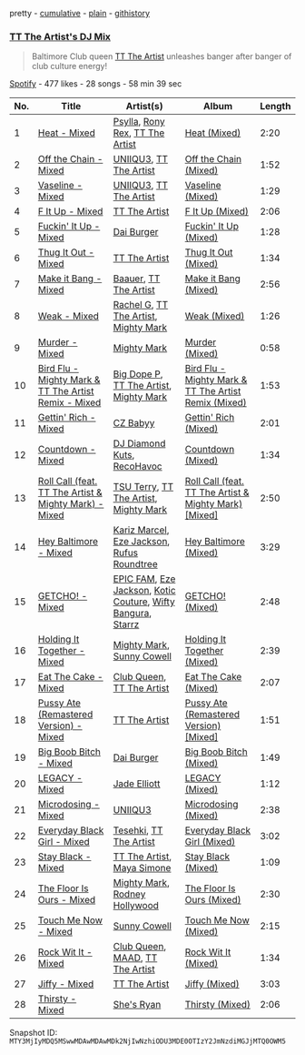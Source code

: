pretty - [cumulative](/playlists/cumulative/37i9dQZF1DX3JXwXXn5dXj.md) - [plain](/playlists/plain/37i9dQZF1DX3JXwXXn5dXj) - [githistory](https://github.githistory.xyz/mackorone/spotify-playlist-archive/blob/main/playlists/plain/37i9dQZF1DX3JXwXXn5dXj)

### [TT The Artist's DJ Mix](https://open.spotify.com/playlist/37i9dQZF1DX3JXwXXn5dXj)

> Baltimore Club queen <a href="spotify:artist:1T6Em6UJ7pSdgXw5V72YHr">TT The Artist</a> unleashes banger after banger of club culture energy!

[Spotify](https://open.spotify.com/user/spotify) - 477 likes - 28 songs - 58 min 39 sec

| No. | Title | Artist(s) | Album | Length |
|---|---|---|---|---|
| 1 | [Heat \- Mixed](https://open.spotify.com/track/3l5br8Hff7aMU6PBkcwmA9) | [Psylla](https://open.spotify.com/artist/0glz26CRdAXpDqL31326C8), [Rony Rex](https://open.spotify.com/artist/61AudJPWNuYbLelVjkocZ4), [TT The Artist](https://open.spotify.com/artist/1T6Em6UJ7pSdgXw5V72YHr) | [Heat \(Mixed\)](https://open.spotify.com/album/54tSkDUNLwJz2erycUwGAx) | 2:20 |
| 2 | [Off the Chain \- Mixed](https://open.spotify.com/track/4ywwjFsanSG0M8LUWOEhI9) | [UNIIQU3](https://open.spotify.com/artist/5aR8qSaApKChlZvzB0Jfpx), [TT The Artist](https://open.spotify.com/artist/1T6Em6UJ7pSdgXw5V72YHr) | [Off the Chain \(Mixed\)](https://open.spotify.com/album/3weUte25cIEbrBw3ImWhEv) | 1:52 |
| 3 | [Vaseline \- Mixed](https://open.spotify.com/track/0a7ORgUjApgGwMbUtIAiD8) | [UNIIQU3](https://open.spotify.com/artist/5aR8qSaApKChlZvzB0Jfpx), [TT The Artist](https://open.spotify.com/artist/1T6Em6UJ7pSdgXw5V72YHr) | [Vaseline \(Mixed\)](https://open.spotify.com/album/6RPpdQQ1U37M456cqihKEf) | 1:29 |
| 4 | [F It Up \- Mixed](https://open.spotify.com/track/6AZW1GDe51asZTo1SnhFuX) | [TT The Artist](https://open.spotify.com/artist/1T6Em6UJ7pSdgXw5V72YHr) | [F It Up \(Mixed\)](https://open.spotify.com/album/6fOc1FbjmbMHh0zN9eG5QD) | 2:06 |
| 5 | [Fuckin' It Up \- Mixed](https://open.spotify.com/track/4ZNAJVnQFnAgwuK3IAj6Zf) | [Dai Burger](https://open.spotify.com/artist/1y6hiqeSWkQrJYXkU5PvUk) | [Fuckin' It Up \(Mixed\)](https://open.spotify.com/album/3eP8UEvWeHlgMZUvGaTKnm) | 1:28 |
| 6 | [Thug It Out \- Mixed](https://open.spotify.com/track/7jTTYkb2pFK3GXr4johqOY) | [TT The Artist](https://open.spotify.com/artist/1T6Em6UJ7pSdgXw5V72YHr) | [Thug It Out \(Mixed\)](https://open.spotify.com/album/7GGpheJYv2X2HzKeXFKuex) | 1:34 |
| 7 | [Make it Bang \- Mixed](https://open.spotify.com/track/3YixOaUK2uKCBfnk3jI9uD) | [Baauer](https://open.spotify.com/artist/25fqWEebq6PoiGQIHIrdtv), [TT The Artist](https://open.spotify.com/artist/1T6Em6UJ7pSdgXw5V72YHr) | [Make it Bang \(Mixed\)](https://open.spotify.com/album/19Ycu9aWoEJfQjPmPFqSWy) | 2:56 |
| 8 | [Weak \- Mixed](https://open.spotify.com/track/2uViDItcPbclWoCYqNCjYF) | [Rachel G](https://open.spotify.com/artist/4vrcw3qba4Vl5kvfoRBRYW), [TT The Artist](https://open.spotify.com/artist/1T6Em6UJ7pSdgXw5V72YHr), [Mighty Mark](https://open.spotify.com/artist/1ZOrj4AfBAHarzErIezwhM) | [Weak \(Mixed\)](https://open.spotify.com/album/6gal6v8r1RDKSmBUEtN4lD) | 1:26 |
| 9 | [Murder \- Mixed](https://open.spotify.com/track/6XYpF9oVjC2emPSS4IZg6H) | [Mighty Mark](https://open.spotify.com/artist/1ZOrj4AfBAHarzErIezwhM) | [Murder \(Mixed\)](https://open.spotify.com/album/2tAOxahMeZ12gAffD4wHjQ) | 0:58 |
| 10 | [Bird Flu \- Mighty Mark & TT The Artist Remix \- Mixed](https://open.spotify.com/track/5m3XaW1TccLtw4SEWnhqXk) | [Big Dope P](https://open.spotify.com/artist/0eebKLG13kCWzqNI1LItJe), [TT The Artist](https://open.spotify.com/artist/1T6Em6UJ7pSdgXw5V72YHr), [Mighty Mark](https://open.spotify.com/artist/1ZOrj4AfBAHarzErIezwhM) | [Bird Flu \- Mighty Mark & TT The Artist Remix \(Mixed\)](https://open.spotify.com/album/3gIHIkMjqLfJ6NIoiEg0jm) | 1:53 |
| 11 | [Gettin' Rich \- Mixed](https://open.spotify.com/track/0w2i673n4c608Ym7PcDI5V) | [CZ Babyy](https://open.spotify.com/artist/6aIgyim2iKsPEhNkHusiLr) | [Gettin' Rich \(Mixed\)](https://open.spotify.com/album/1KGvtWP1ht0mvqe4W8K2nD) | 2:01 |
| 12 | [Countdown \- Mixed](https://open.spotify.com/track/4cwV9OaMTVu0elBEIRPqAr) | [DJ Diamond Kuts](https://open.spotify.com/artist/4jxohej6vGnWYJYA5CNXhV), [RecoHavoc](https://open.spotify.com/artist/4okk2uzpRfrtAvtV9Ci6xq) | [Countdown \(Mixed\)](https://open.spotify.com/album/5hBmeZXLC15I4FtmQ1XJDd) | 1:34 |
| 13 | [Roll Call \(feat\. TT The Artist & Mighty Mark\) \- Mixed](https://open.spotify.com/track/6qFPNkiW9lfHgm6VPvjNmG) | [TSU Terry](https://open.spotify.com/artist/0mvCpFrdf7doUhRu8AHjXT), [TT The Artist](https://open.spotify.com/artist/1T6Em6UJ7pSdgXw5V72YHr), [Mighty Mark](https://open.spotify.com/artist/5uQfkNYAWk6nMc8JxjOpCl) | [Roll Call \(feat\. TT The Artist & Mighty Mark\) \[Mixed\]](https://open.spotify.com/album/0pTMKH7J663Z0KyH2yflxO) | 2:50 |
| 14 | [Hey Baltimore \- Mixed](https://open.spotify.com/track/1tmLnpV2CGH4NzXvHy8L8o) | [Kariz Marcel](https://open.spotify.com/artist/35qzS9zHQr0NdTr485QPyd), [Eze Jackson](https://open.spotify.com/artist/5tPCFmRzyUGp5ZNqSC54QM), [Rufus Roundtree](https://open.spotify.com/artist/6UZDAvzpSatZw5d28DAu1S) | [Hey Baltimore \(Mixed\)](https://open.spotify.com/album/7oUJTLBAULjRE1mh5ruSHp) | 3:29 |
| 15 | [GETCHO! \- Mixed](https://open.spotify.com/track/6dx5Bge4WI2lxEM2ht2yfK) | [EPIC FAM](https://open.spotify.com/artist/5kyNB2tYBYIZ9er3680Jmy), [Eze Jackson](https://open.spotify.com/artist/5tPCFmRzyUGp5ZNqSC54QM), [Kotic Couture](https://open.spotify.com/artist/5t7SZ9uMYotaQBSjrtWzNY), [Wifty Bangura](https://open.spotify.com/artist/6kWGerghvGLqBhcxqN0sj9), [Starrz](https://open.spotify.com/artist/6UMxhXZj8O2sMkDYUBdYLE) | [GETCHO! \(Mixed\)](https://open.spotify.com/album/1dSCAAKfzNaBWzB8Ms7s3J) | 2:48 |
| 16 | [Holding It Together \- Mixed](https://open.spotify.com/track/0gnxjxtQQaP8MI4FoawlJ2) | [Mighty Mark](https://open.spotify.com/artist/1ZOrj4AfBAHarzErIezwhM), [Sunny Cowell](https://open.spotify.com/artist/5Vx8yHZLeIngcgEJH65uGF) | [Holding It Together \(Mixed\)](https://open.spotify.com/album/6BCqmN2XaoYXMHfRbPTrvT) | 2:39 |
| 17 | [Eat The Cake \- Mixed](https://open.spotify.com/track/2hIBs2mYgDRLpRJivMgAdA) | [Club Queen](https://open.spotify.com/artist/4K0Y0qad3tiHs67jy6Op0k), [TT The Artist](https://open.spotify.com/artist/1T6Em6UJ7pSdgXw5V72YHr) | [Eat The Cake \(Mixed\)](https://open.spotify.com/album/20ZpJscrtvzo7e8YvGkI0o) | 2:07 |
| 18 | [Pussy Ate \(Remastered Version\) \- Mixed](https://open.spotify.com/track/6PfTVO0u5hEWqJ4nrUViHF) | [TT The Artist](https://open.spotify.com/artist/1T6Em6UJ7pSdgXw5V72YHr) | [Pussy Ate \(Remastered Version\) \[Mixed\]](https://open.spotify.com/album/6Ke2ck0w3VPofSXMuFonH3) | 1:51 |
| 19 | [Big Boob Bitch \- Mixed](https://open.spotify.com/track/3NkMWgbcvOxkAGFtJuTPiF) | [Dai Burger](https://open.spotify.com/artist/1y6hiqeSWkQrJYXkU5PvUk) | [Big Boob Bitch \(Mixed\)](https://open.spotify.com/album/2ifNtStTqNgGbxTFzpg3Gn) | 1:49 |
| 20 | [LEGACY \- Mixed](https://open.spotify.com/track/5IE3z8v39rLIf8aQmIL36s) | [Jade Elliott](https://open.spotify.com/artist/6ttM0s7Iwbj2AoLMYn439s) | [LEGACY \(Mixed\)](https://open.spotify.com/album/1k92ejjzfvu8DvnAbPMfIo) | 1:12 |
| 21 | [Microdosing \- Mixed](https://open.spotify.com/track/2uXHNaXg2U6Xxj4TSvMTtb) | [UNIIQU3](https://open.spotify.com/artist/5aR8qSaApKChlZvzB0Jfpx) | [Microdosing \(Mixed\)](https://open.spotify.com/album/3v8HcN24urZPBDqLrCkPMg) | 2:38 |
| 22 | [Everyday Black Girl \- Mixed](https://open.spotify.com/track/6BsTucNh8ddIiTOdQe9EjV) | [Tesehki](https://open.spotify.com/artist/3r5eGgD09ees1icQI4Kjg1), [TT The Artist](https://open.spotify.com/artist/1T6Em6UJ7pSdgXw5V72YHr) | [Everyday Black Girl \(Mixed\)](https://open.spotify.com/album/5vLBY7s4V3T7ovVjk1T8lb) | 3:02 |
| 23 | [Stay Black \- Mixed](https://open.spotify.com/track/2gLmwNXndhIVkc03fnpYDL) | [TT The Artist](https://open.spotify.com/artist/1T6Em6UJ7pSdgXw5V72YHr), [Maya Simone](https://open.spotify.com/artist/5RN3g06QPW2F0VQW9d1U3B) | [Stay Black \(Mixed\)](https://open.spotify.com/album/0W51cRdARSN5NMge1NitRf) | 1:09 |
| 24 | [The Floor Is Ours \- Mixed](https://open.spotify.com/track/5JE8WwTF3xJJepIRel6vIN) | [Mighty Mark](https://open.spotify.com/artist/1ZOrj4AfBAHarzErIezwhM), [Rodney Hollywood](https://open.spotify.com/artist/2RyjqNp5fTdWENGR0vRTVv) | [The Floor Is Ours \(Mixed\)](https://open.spotify.com/album/5An334zdnDymc9X3hD9v0C) | 2:30 |
| 25 | [Touch Me Now \- Mixed](https://open.spotify.com/track/1NEnvl80QpftteOkUkXccJ) | [Sunny Cowell](https://open.spotify.com/artist/5Vx8yHZLeIngcgEJH65uGF) | [Touch Me Now \(Mixed\)](https://open.spotify.com/album/2nMT3s978NKWYvTjImOztJ) | 2:15 |
| 26 | [Rock Wit It \- Mixed](https://open.spotify.com/track/0uRnBqBcYz7dGLi71hQeRY) | [Club Queen](https://open.spotify.com/artist/4K0Y0qad3tiHs67jy6Op0k), [MAAD](https://open.spotify.com/artist/4lEco3i5ra4zhcj3Y1f1yS), [TT The Artist](https://open.spotify.com/artist/1T6Em6UJ7pSdgXw5V72YHr) | [Rock Wit It \(Mixed\)](https://open.spotify.com/album/2Ivl4bpnmaDvtnEZtodxAS) | 1:34 |
| 27 | [Jiffy \- Mixed](https://open.spotify.com/track/2nfqXLxfIuEZTtbyeNBC7J) | [TT The Artist](https://open.spotify.com/artist/1T6Em6UJ7pSdgXw5V72YHr) | [Jiffy \(Mixed\)](https://open.spotify.com/album/6MMhoqQQOMJgAWV2Kwatug) | 3:03 |
| 28 | [Thirsty \- Mixed](https://open.spotify.com/track/1GquatpYouzdbi3QJzRHzM) | [She's Ryan](https://open.spotify.com/artist/0ZWZcVsmocf89vXtRF1S6G) | [Thirsty \(Mixed\)](https://open.spotify.com/album/0BfjVdqKOjmXbR3frd7sSP) | 2:06 |

Snapshot ID: `MTY3MjIyMDQ5MSwwMDAwMDAwMDk2NjIwNzhiODU3MDE0OTIzY2JmNzdiMGJjMTQ0OWM5`
